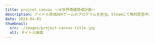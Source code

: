 ```yaml
---
title: projcet canvas 〜ヰ世界情緒育成計画〜
description: アイドル育成ADVゲームのプログラムを担当。Steamにて無料配信中。
date: 2024-04-01
thumbnail:
  src: ./images/project-canvas-title.jpg
  alt: タイトル画面
---
```

